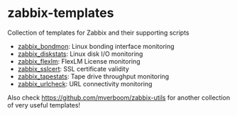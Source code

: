 # zabbix-templates

Collection of templates for Zabbix and their supporting scripts

* [zabbix_bondmon](zabbix-bondmon/): Linux bonding interface monitoring
* [zabbix_diskstats](zabbix-diskstats/): Linux disk I/O monitoring
* [zabbix_flexlm](zabbix-flexlm/): FlexLM License monitoring
* [zabbix_sslcert](zabbix-sslcert/): SSL certificate validity
* [zabbix_tapestats](zabbix-tapestats/): Tape drive throughput monitoring
* [zabbix_urlcheck](zabbix-urlcheck/): URL connectivity monitoring

Also check https://github.com/mverboom/zabbix-utils for another collection of very useful templates!
